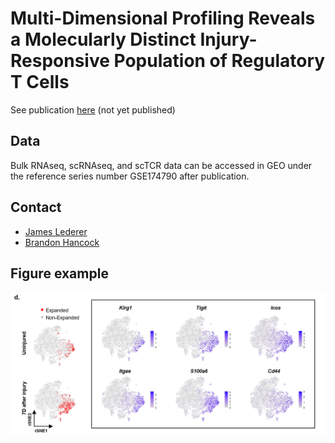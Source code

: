 # Multi-Dimensional Profiling Reveals a Molecularly Distinct Injury-Responsive Population of Regulatory T Cells

See publication [here](https://not.published.yet) (not yet published)

## Data
Bulk RNAseq, scRNAseq, and scTCR data can be accessed in GEO under the reference series number GSE174790 after publication. 

## Contact
* [James Lederer](mailto:JLEDERER@BWH.HARVARD.EDU)
* [Brandon Hancock](mailto:bhanco@gmail.com)

## Figure example
![Fig](imgs/Treg_scRNAseq_screenshot.png)
